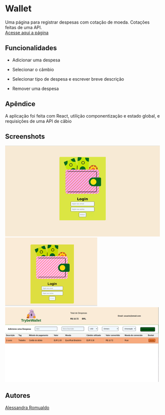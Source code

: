 # Wallet

Uma página para registrar despesas com cotação de moeda. Cotações feitas de uma API.              
[Acesse aqui a página](https://wallet-lovat-five.vercel.app/)

## Funcionalidades

- Adicionar uma despesa

- Selecionar o câmbio

- Selecionar tipo de despesa e escrever breve descrição

- Remover uma despesa

## Apêndice

A aplicação foi feita com React, utilição componentização e estado global, e requisições de uma API de câbio

## Screenshots

<div>
<img src="./screenshots/wallet.gif" alt="página" width=900 >
<img src="./screenshots/login.png" alt="página inicial de login " width=300 >
<img src="./screenshots/table.png" alt="página de despesas " width=500 >
</div>

## Autores

[Alessandra Romualdo](https://www.linkedin.com/in/alessandra-romualdo/)


